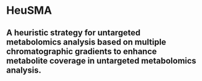 # HeuSMA
## A heuristic strategy for untargeted metabolomics analysis based on multiple chromatographic gradients to enhance metabolite coverage in untargeted metabolomics analysis.
